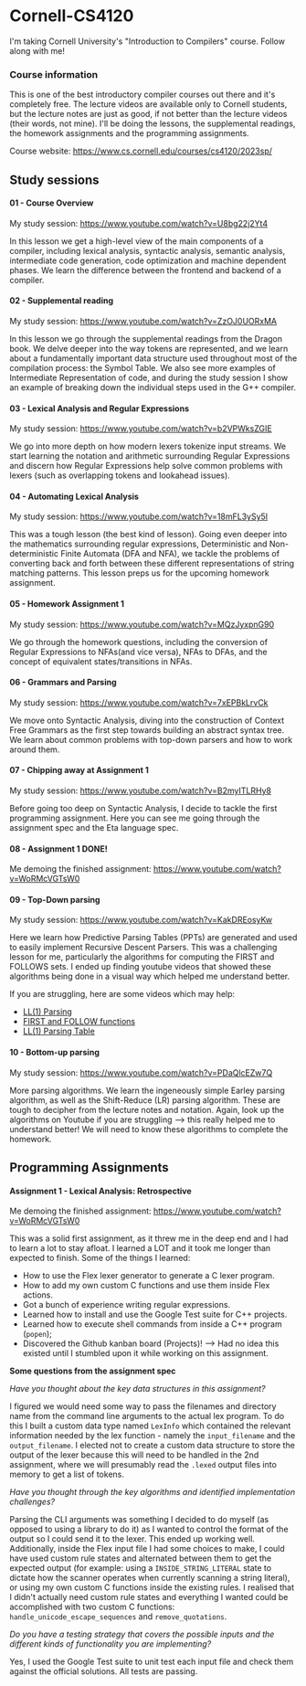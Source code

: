 # Cornell-CS4120
I'm taking Cornell University's "Introduction to Compilers" course. Follow along with me!

### Course information
This is one of the best introductory compiler courses out there and it's completely free. The lecture videos are available only to Cornell students, but the lecture notes are just as good, if not better than the lecture videos (their words, not mine). I'll be doing the lessons, the supplemental readings, the homework assignments and the programming assignments.

Course website: https://www.cs.cornell.edu/courses/cs4120/2023sp/

## Study sessions
#### 01 - Course Overview
My study session: https://www.youtube.com/watch?v=U8bg22j2Yt4

In this lesson we get a high-level view of the main components of a compiler, including lexical analysis, syntactic analysis, semantic analysis, intermediate code generation, code optimization and machine dependent phases. We learn the difference between the frontend and backend of a compiler.

#### 02 - Supplemental reading
My study session: https://www.youtube.com/watch?v=ZzOJ0UORxMA

In this lesson we go through the supplemental readings from the Dragon book. We delve deeper into the way tokens are represented, and we learn about a fundamentally important data structure used throughout most of the compilation process: the Symbol Table. We also see more examples of Intermediate Representation of code, and during the study session I show an example of breaking down the individual steps used in the G++ compiler.

#### 03 - Lexical Analysis and Regular Expressions
My study session: https://www.youtube.com/watch?v=b2VPWksZGIE

We go into more depth on how modern lexers tokenize input streams. We start learning the notation and arithmetic surrounding Regular Expressions and discern how Regular Expressions help solve common problems with lexers (such as overlapping tokens and lookahead issues).

#### 04 - Automating Lexical Analysis
My study session: https://www.youtube.com/watch?v=18mFL3ySy5I

This was a tough lesson (the best kind of lesson). Going even deeper into the mathematics surrounding regular expressions, Deterministic and Non-deterministic Finite Automata (DFA and NFA), we tackle the problems of converting back and forth between these different representations of string matching patterns. This lesson preps us for the upcoming homework assignment.

#### 05 - Homework Assignment 1
My study session: https://www.youtube.com/watch?v=MQzJyxpnG90

We go through the homework questions, including the conversion of Regular Expressions to NFAs(and vice versa), NFAs to DFAs, and the concept of equivalent states/transitions in NFAs.

#### 06 - Grammars and Parsing
My study session: https://www.youtube.com/watch?v=7xEPBkLrvCk

We move onto Syntactic Analysis, diving into the construction of Context Free Grammars as the first step towards building an abstract syntax tree. We learn about common problems with top-down parsers and how to work around them.

#### 07 - Chipping away at Assignment 1
My study session: https://www.youtube.com/watch?v=B2myITLRHy8

Before going too deep on Syntactic Analysis, I decide to tackle the first programming assignment. Here you can see me going through the assignment spec and the Eta language spec.

#### 08 - Assignment 1 DONE!
Me demoing the finished assignment: https://www.youtube.com/watch?v=WoRMcVGTsW0

#### 09 - Top-Down parsing
My study session: https://www.youtube.com/watch?v=KakDREosyKw

Here we learn how Predictive Parsing Tables (PPTs) are generated and used to easily implement Recursive Descent Parsers. This was a challenging lesson for me, particularly the algorithms for computing the FIRST and FOLLOWS sets. I ended up finding youtube videos that showed these algorithms being done in a visual way which helped me understand better.

If you are struggling, here are some videos which may help:
- [LL(1) Parsing](https://www.youtube.com/watch?v=clkHOgZUGWU)
- [FIRST and FOLLOW functions](https://www.youtube.com/watch?v=oOCromcWnfc)
- [LL(1) Parsing Table](https://www.youtube.com/watch?v=DT-cbznw9aY)

#### 10 - Bottom-up parsing
My study session: https://www.youtube.com/watch?v=PDaQlcEZw7Q

More parsing algorithms. We learn the ingeneously simple Earley parsing algorithm, as well as the Shift-Reduce (LR) parsing algorithm. These are tough to decipher from the lecture notes and notation. Again, look up the algorithms on Youtube if you are struggling --> this really helped me to understand better! We will need to know these algorithms to complete the homework.

## Programming Assignments
#### Assignment 1 - Lexical Analysis: Retrospective
Me demoing the finished assignment: https://www.youtube.com/watch?v=WoRMcVGTsW0

This was a solid first assignment, as it threw me in the deep end and I had to learn a lot to stay afloat. I learned a LOT and it took me longer than expected to finish. Some of the things I learned:
- How to use the Flex lexer generator to generate a C lexer program.
- How to add my own custom C functions and use them inside Flex actions.
- Got a bunch of experience writing regular expressions.
- Learned how to install and use the Google Test suite for C++ projects.
- Learned how to execute shell commands from inside a C++ program (`popen`);
- Discovered the Github kanban board (Projects)! --> Had no idea this existed until I stumbled upon it while working on this assignment.

**Some questions from the assignment spec**

*Have you thought about the key data structures in this assignment?*

I figured we would need some way to pass the filenames and directory name from the command line arguments to the actual lex program. To do this I built a custom data type named `LexInfo` which contained the relevant information needed by the lex function - namely the `input_filename` and the `output_filename`.
I elected not to create a custom data structure to store the output of the lexer because this will need to be handled in the 2nd assignment, where we will presumably read the `.lexed` output files into memory to get a list of tokens. 

*Have you thought through the key algorithms and identified implementation challenges?*

Parsing the CLI arguments was something I decided to do myself (as opposed to using a library to do it) as I wanted to control the format of the output so I could send it to the lexer. This ended up working well.
Additionally, inside the Flex input file I had some choices to make, I could have used custom rule states and alternated between them to get the expected output (for example: using a `INSIDE_STRING_LITERAL` state to dictate how the scanner operates when currently scanning a string literal), or using my own custom C functions inside the existing rules. I realised that I didn't actually need custom rule states and everything I wanted could be accomplished with two custom C functions: `handle_unicode_escape_sequences` and `remove_quotations`.

*Do you have a testing strategy that covers the possible inputs and the different kinds of functionality you are implementing?*

Yes, I used the Google Test suite to unit test each input file and check them against the official solutions. All tests are passing.

